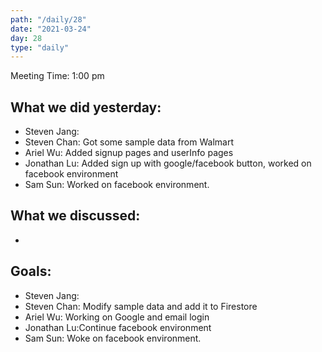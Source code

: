 ```yaml
---
path: "/daily/28"
date: "2021-03-24"
day: 28
type: "daily"
---
```


<!-- Output copied to clipboard! -->


Meeting Time: 1:00 pm


## What we did yesterday:



*   Steven Jang: 
*   Steven Chan: Got some sample data from Walmart
*   Ariel Wu: Added signup pages and userInfo pages
*   Jonathan Lu: Added sign up with google/facebook button, worked on facebook environment
*   Sam Sun: Worked on facebook environment.


## What we discussed:



*   


## Goals:



*   Steven Jang: 
*   Steven Chan: Modify sample data and add it to Firestore
*   Ariel Wu: Working on Google and email login
*   Jonathan Lu:Continue facebook environment
*   Sam Sun: Woke on facebook environment.